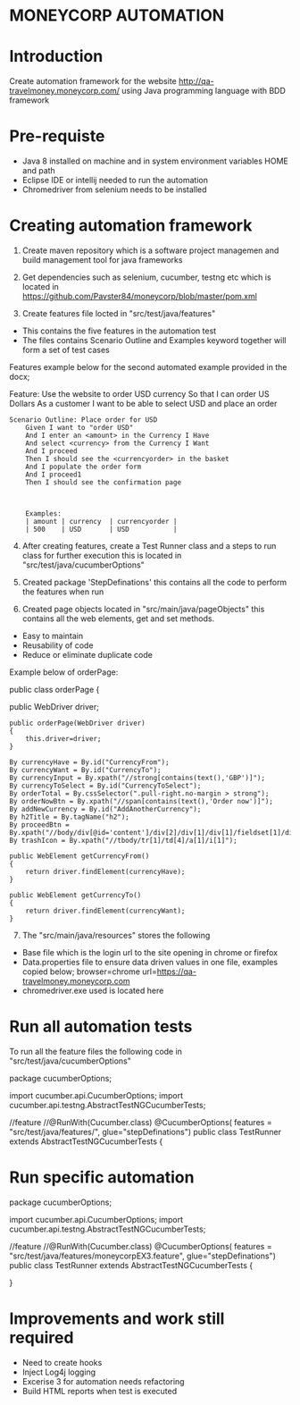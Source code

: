 # MONEYCORP AUTOMATION

# Introduction
Create automation framework for the website http://qa-travelmoney.moneycorp.com/ using Java programming language with BDD framework

# Pre-requiste 
- Java 8 installed on machine and in system environment variables HOME and path
- Eclipse IDE or intellij needed to run the automation
- Chromedriver from selenium needs to be installed

# Creating automation framework

1. Create maven repository which is a software project managemen and build management tool for java frameworks

2. Get dependencies such as selenium, cucumber, testng etc which is located in https://github.com/Pavster84/moneycorp/blob/master/pom.xml

3. Create features file locted in "src/test/java/features"
  - This contains the five features in the automation test
  - The files contains Scenario Outline and Examples keyword together will form a set of test cases 
  
  Features example below for the second automated example provided in the docx;
  
Feature: Use the website to order USD currency
        So that I can order US Dollars
        As a customer
        I want to be able to select USD and place an order
        
    Scenario Outline: Place order for USD
        Given I want to "order USD"
        And I enter an <amount> in the Currency I Have
        And select <currency> from the Currency I Want
        And I proceed
        Then I should see the <currencyorder> in the basket
        And I populate the order form
        And I proceed1
        Then I should see the confirmation page

        
        
	    Examples:
	    | amount | currency  | currencyorder |
	    | 500	 | USD       | USD			 |
  
 
4. After creating features, create a Test Runner class and a steps to run class for further execution this is located in "src/test/java/cucumberOptions"

5. Created package 'StepDefinations' this contains all the code to perform the features when run

6. Created page objects located in "src/main/java/pageObjects" this contains all the web elements, get and set methods.
 - Easy to maintain
 - Reusability of code
 - Reduce or eliminate duplicate code
 
 Example below of orderPage:
 
 public class orderPage {

public WebDriver driver;
	
	public orderPage(WebDriver driver)
	{
		this.driver=driver;
	}
	
	By currencyHave = By.id("CurrencyFrom");
	By currencyWant = By.id("CurrencyTo");
	By currencyInput = By.xpath("//strong[contains(text(),'GBP')]");
	By currencyToSelect = By.id("CurrencyToSelect");
	By orderTotal = By.cssSelector(".pull-right.no-margin > strong");
	By orderNowBtn = By.xpath("//span[contains(text(),'Order now')]");
	By addNewCurrency = By.id("AddAnotherCurrency");
	By h2Title = By.tagName("h2");
	By proceedBtn = By.xpath("//body/div[@id='content']/div[2]/div[1]/div[1]/fieldset[1]/div[3]/button[1]");
	By trashIcon = By.xpath("//tbody/tr[1]/td[4]/a[1]/i[1]");
	
	public WebElement getCurrencyFrom()
	{
		return driver.findElement(currencyHave);
	}
	
	public WebElement getCurrencyTo()
	{
		return driver.findElement(currencyWant);		
	}
 
7. The "src/main/java/resources" stores the following
- Base file which is the login url to the site opening in chrome or firefox
- Data.properties file to ensure data driven values in one file, examples copied below;
	browser=chrome
	url=https://qa-travelmoney.moneycorp.com
- chromedriver.exe used is located here

# Run all automation tests

To run all the feature files the following code in "src/test/java/cucumberOptions"

package cucumberOptions;

import cucumber.api.CucumberOptions;
import cucumber.api.testng.AbstractTestNGCucumberTests;

//feature
//@RunWith(Cucumber.class)
@CucumberOptions(
		features = "src/test/java/features/",
		glue="stepDefinations")
public class TestRunner extends AbstractTestNGCucumberTests {

# Run specific automation 

package cucumberOptions;

import cucumber.api.CucumberOptions;
import cucumber.api.testng.AbstractTestNGCucumberTests;

//feature
//@RunWith(Cucumber.class)
@CucumberOptions(
		features = "src/test/java/features/moneycorpEX3.feature",
		glue="stepDefinations")
public class TestRunner extends AbstractTestNGCucumberTests {

}

# Improvements and work still required
- Need to create hooks
- Inject Log4j logging
- Excerise 3 for automation needs refactoring
- Build HTML reports when test is executed





  


